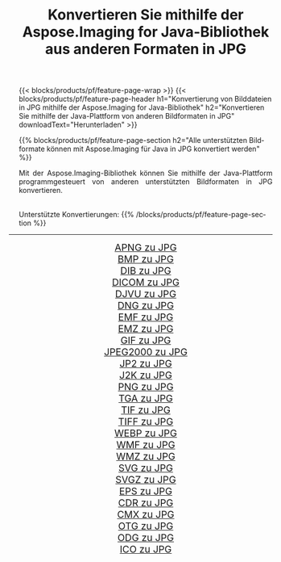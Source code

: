 ﻿---
title: Konvertieren Sie mithilfe der Aspose.Imaging for Java-Bibliothek aus anderen Formaten in JPG 
weight: 3920
url: /de/java/conversion/to/jpg/ 
lang: de
langdirlevel: 2
locales: zh-hans,ja,it,ru,de,es,fr,nl,id,lt,pl,pt,vi,tr,ko,zh-hant,ar,hi,th,sv,cs,uk,he
description: Mit Aspose.Imaging können Sie mithilfe von Java aus anderen Formaten in JPG konvertieren
---

{{< blocks/products/pf/feature-page-wrap >}}
{{< blocks/products/pf/feature-page-header h1="Konvertierung von Bilddateien in JPG mithilfe der Aspose.Imaging for Java-Bibliothek" h2="Konvertieren Sie mithilfe der Java-Plattform von anderen Bildformaten in JPG" downloadText="Herunterladen" >}}


{{% blocks/products/pf/feature-page-section  h2="Alle unterstützten Bildformate können mit Aspose.Imaging für Java in JPG konvertiert werden" %}}
<p align=justify>Mit der Aspose.Imaging-Bibliothek können Sie mithilfe der Java-Plattform programmgesteuert von anderen unterstützten Bildformaten in JPG konvertieren.</p>
<br/>
Unterstützte Konvertierungen:
{{% /blocks/products/pf/feature-page-section %}}
<div class="container-fluid productfamilypage bg-gray">
    <div class="convertypes bg-gray agp-content section">
        <div class="container">
		<hr style="margin-left:-20px;"/>
		<div class="row other-converters" style="gap: 10px;font-size: 19px;text-align:center;">
		    <div class='col-md-2 other-converter remove-lp remove-rp'><a href="/imaging/de/java/conversion/apng-to-jpg/" style="padding:15px;">APNG zu JPG</a></div>
<div class='col-md-2 other-converter remove-lp remove-rp'><a href="/imaging/de/java/conversion/bmp-to-jpg/" style="padding:15px;">BMP zu JPG</a></div>
<div class='col-md-2 other-converter remove-lp remove-rp'><a href="/imaging/de/java/conversion/dib-to-jpg/" style="padding:15px;">DIB zu JPG</a></div>
<div class='col-md-2 other-converter remove-lp remove-rp'><a href="/imaging/de/java/conversion/dicom-to-jpg/" style="padding:15px;">DICOM zu JPG</a></div>
<div class='col-md-2 other-converter remove-lp remove-rp'><a href="/imaging/de/java/conversion/djvu-to-jpg/" style="padding:15px;">DJVU zu JPG</a></div>
<div class='col-md-2 other-converter remove-lp remove-rp'><a href="/imaging/de/java/conversion/dng-to-jpg/" style="padding:15px;">DNG zu JPG</a></div>
<div class='col-md-2 other-converter remove-lp remove-rp'><a href="/imaging/de/java/conversion/emf-to-jpg/" style="padding:15px;">EMF zu JPG</a></div>
<div class='col-md-2 other-converter remove-lp remove-rp'><a href="/imaging/de/java/conversion/emz-to-jpg/" style="padding:15px;">EMZ zu JPG</a></div>
<div class='col-md-2 other-converter remove-lp remove-rp'><a href="/imaging/de/java/conversion/gif-to-jpg/" style="padding:15px;">GIF zu JPG</a></div>
<div class='col-md-2 other-converter remove-lp remove-rp'><a href="/imaging/de/java/conversion/jpeg2000-to-jpg/" style="padding:15px;">JPEG2000 zu JPG</a></div>
<div class='col-md-2 other-converter remove-lp remove-rp'><a href="/imaging/de/java/conversion/jp2-to-jpg/" style="padding:15px;">JP2 zu JPG</a></div>
<div class='col-md-2 other-converter remove-lp remove-rp'><a href="/imaging/de/java/conversion/j2k-to-jpg/" style="padding:15px;">J2K zu JPG</a></div>
<div class='col-md-2 other-converter remove-lp remove-rp'><a href="/imaging/de/java/conversion/png-to-jpg/" style="padding:15px;">PNG zu JPG</a></div>
<div class='col-md-2 other-converter remove-lp remove-rp'><a href="/imaging/de/java/conversion/tga-to-jpg/" style="padding:15px;">TGA zu JPG</a></div>
<div class='col-md-2 other-converter remove-lp remove-rp'><a href="/imaging/de/java/conversion/tif-to-jpg/" style="padding:15px;">TIF zu JPG</a></div>
<div class='col-md-2 other-converter remove-lp remove-rp'><a href="/imaging/de/java/conversion/tiff-to-jpg/" style="padding:15px;">TIFF zu JPG</a></div>
<div class='col-md-2 other-converter remove-lp remove-rp'><a href="/imaging/de/java/conversion/webp-to-jpg/" style="padding:15px;">WEBP zu JPG</a></div>
<div class='col-md-2 other-converter remove-lp remove-rp'><a href="/imaging/de/java/conversion/wmf-to-jpg/" style="padding:15px;">WMF zu JPG</a></div>
<div class='col-md-2 other-converter remove-lp remove-rp'><a href="/imaging/de/java/conversion/wmz-to-jpg/" style="padding:15px;">WMZ zu JPG</a></div>
<div class='col-md-2 other-converter remove-lp remove-rp'><a href="/imaging/de/java/conversion/svg-to-jpg/" style="padding:15px;">SVG zu JPG</a></div>
<div class='col-md-2 other-converter remove-lp remove-rp'><a href="/imaging/de/java/conversion/svgz-to-jpg/" style="padding:15px;">SVGZ zu JPG</a></div>
<div class='col-md-2 other-converter remove-lp remove-rp'><a href="/imaging/de/java/conversion/eps-to-jpg/" style="padding:15px;">EPS zu JPG</a></div>
<div class='col-md-2 other-converter remove-lp remove-rp'><a href="/imaging/de/java/conversion/cdr-to-jpg/" style="padding:15px;">CDR zu JPG</a></div>
<div class='col-md-2 other-converter remove-lp remove-rp'><a href="/imaging/de/java/conversion/cmx-to-jpg/" style="padding:15px;">CMX zu JPG</a></div>
<div class='col-md-2 other-converter remove-lp remove-rp'><a href="/imaging/de/java/conversion/otg-to-jpg/" style="padding:15px;">OTG zu JPG</a></div>
<div class='col-md-2 other-converter remove-lp remove-rp'><a href="/imaging/de/java/conversion/odg-to-jpg/" style="padding:15px;">ODG zu JPG</a></div>
<div class='col-md-2 other-converter remove-lp remove-rp'><a href="/imaging/de/java/conversion/ico-to-jpg/" style="padding:15px;">ICO zu JPG</a></div>
                </div>
        </div>
    </div>
</div>
<br/>

